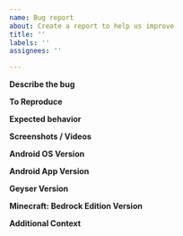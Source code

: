 ```yaml
---
name: Bug report
about: Create a report to help us improve
title: ''
labels: ''
assignees: ''

---
```


<!-- Please follow this format COMPLETELY and make sure the bug you are reporting has not been reported yet. Reports should contain as much information or context as possible to help us find the problem. Simply creating an issue on a vague topic will not help us at all, and if you are unsure if something should belong here, please contact us on [Discord](http://discord.geysermc.org).-->

<!-- Issues pertaining to connection problem, or anything of that covered on the [Common Issues](https://github.com/GeyserMC/Geyser/wiki/Common-Issues) do not belong here and only clutter this issue tracker. -->

**Describe the bug**
<!--  A clear and concise description of what the bug is. -->

**To Reproduce**
<!--  Steps to reproduce the behavior: -->
<!--  1. Go to '...' -->
<!--  2. Click on '....' -->
<!--  3. Scroll down to '....' -->
<!--  4. See error -->

**Expected behavior**
<!-- A clear and concise description of what you expected to happen. -->

**Screenshots / Videos**
<!-- If applicable, add screenshots to help explain your problem. -->

**Android OS Version**
<!-- Give us a screenshot of the About section of your android device -->

**Android App Version**
<!-- Give us the version returned by your phones settings about the app -->

**Geyser Version**
<!-- Give us the exact build number as well as branch if applicable. Saying "latest" does not help us at all. This info can be obtained from `/geyser version`. -->

**Minecraft: Bedrock Edition Version**
<!-- The version of your Minecraft: Bedrock Edition client you tested with. -->

**Additional Context**
<!-- Add any other context about the problem here. Include any plugins on the Minecraft server that may cause problems. Please also include the link to a dump by using `/geyser dump` --->
